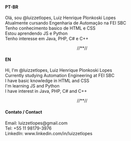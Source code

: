 <h4>PT-BR</h4>
<p>
Olá, sou @luizzetlopes, Luiz Henrique Plonkoski Lopes <br>
Atualmente cursando Engenharia de Automação na FEI SBC <br>
Tenho conhecimento basico de HTML e CSS <br>
Estou aprendendo JS e Python <br>
Tenho interesse em Java, PHP, C# e C++ <br>
</p> 
<p align="center">//**//</p>
<h4>EN</h4>
<p>
Hi, I'm @luizzetlopes, Luiz Henrique Plonkoski Lopes <br>
Currently studying Automation Engineering at FEI SBC <br>
I have basic knowledge in HTML and CSS <br>
I'm learning JS and Python <br>
I have interest in Java, PHP, C# and C++ <br>
</p>
<p align="center">//**//</p>
<h4>Contato / Contact</h4>
<p>
Email: luizzetlopes@gmail.com <br>
Tel: +55 11 98179-3976 <br>
LinkedIn: www.linkedin.com/in/luizzetlopes <br>
